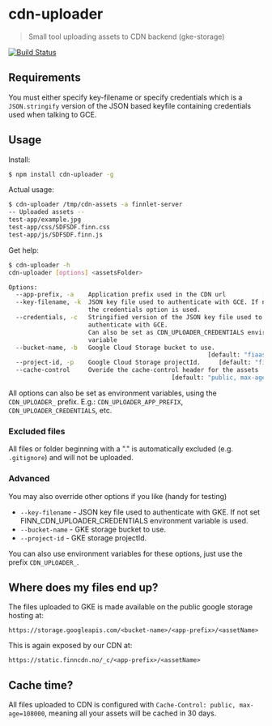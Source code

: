 # cdn-uploader
> Small tool uploading assets to CDN backend (gke-storage)

[![Build Status](https://travis-ci.org/finn-no/cdn-uploader.svg?branch=master)](https://travis-ci.org/finn-no/cdn-uploader)

## Requirements
You must either specify key-filename or specify credentials which is a
`JSON.stringify` version of the JSON based keyfile containing credentials 
used when talking to GCE.

## Usage

Install:
```bash
$ npm install cdn-uploader -g
```

Actual usage:
```bash
$ cdn-uploader /tmp/cdn-assets -a finnlet-server
-- Uploaded assets --
test-app/example.jpg
test-app/css/SDFSDF.finn.css
test-app/js/SDFSDF.finn.js
```

Get help:
```bash
$ cdn-uploader -h
cdn-uploader [options] <assetsFolder>

Options:
  --app-prefix, -a    Application prefix used in the CDN url          [required]
  --key-filename, -k  JSON key file used to authenticate with GCE. If not set,
                      the credentials option is used.
  --credentials, -c   Stringified version of the JSON key file used to
                      authenticate with GCE.
                      Can also be set as CDN_UPLOADER_CREDENTIALS environment
                      variable
  --bucket-name, -b   Google Cloud Storage bucket to use.
                                                       [default: "fiaas-assets"]
  --project-id, -p    Google Cloud Storage projectId.     [default: "fiaas-gke"]
  --cache-control     Overide the cache-control header for the assets
                                             [default: "public, max-age=108000"]
```

All options can also be set as environment variables, using the `CDN_UPLOADER_` prefix. 
E.g.: `CDN_UPLOADER_APP_PREFIX`, `CDN_UPLOADER_CREDENTIALS`, etc.

### Excluded files
All files or folder beginning with a "." is automatically excluded (e.g. `.gitignore`) and will not be uploaded.

### Advanced
You may also override other options if you like (handy for testing)

- `--key-filename` - JSON key file used to authenticate with GKE. If not set FINN_CDN_UPLOADER_CREDENTIALS environment variable is used.
- `--bucket-name` - GKE storage bucket to use.
- `--project-id` - GKE storage projectId.

You can also use environment variables for these options, just use the prefix `CDN_UPLOADER_`.

## Where does my files end up?
The files uploaded to GKE is made available on the public google storage hosting at:

`https://storage.googleapis.com/<bucket-name>/<app-prefix>/<assetName>`

This is again exposed by our CDN at:

`https://static.finncdn.no/_c/<app-prefix>/<assetName>`


## Cache time?
All files uploaded to CDN is configured with `Cache-Control: public, max-age=108000`,
meaning all your assets will be cached in 30 days.
